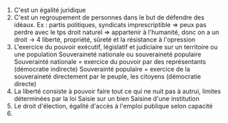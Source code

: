 1. C'est un égalité juridique
2. C'est un regroupement de personnes dans le  but de défendre des idéaux. Ex : partis politiques, syndicats
   imprescriptible ⇒ peux pas perdre avec le tps
   droit naturel ⇒ appartenir à l'humanité, donc on a un droit
   → 4 liberté, propriété, sûreté et la résistance à l'opression
3. L'exercice du pouvoir exécutif, législatif et judiciaire sur un territoire ou une population
   Souveraineté nationale ou souveraineté populaire
   Souverainté nationale = exercice du pouvoir par des représentants (démocratie indirecte)
   Souverainté populaire = exercice de la souveraineté directement par le peuple, les citoyens (démocratie directe)
4. La liberté consiste à pouvoir faire tout ce qui ne nuit pas à autrui, limites déterminées par la loi
   Saisie sur un bien
   Saisine d'une institution
5. Le droit d'élection, égalité d'accès à l'emploi publique selon capacité
6. 